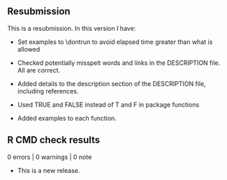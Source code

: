 ## Resubmission
This is a resubmission. In this version I have:

* Set examples to \dontrun to avoid elapsed time greater than what is allowed

* Checked potentially misspelt words and links in the DESCRIPTION file. All are correct.

* Added details to the description section of the DESCRIPTION file, including references.

* Used TRUE and FALSE  instead of T and F in package functions

* Added examples  to each function.
  
## R CMD check results

0 errors | 0 warnings | 0 note

* This is a new release.
